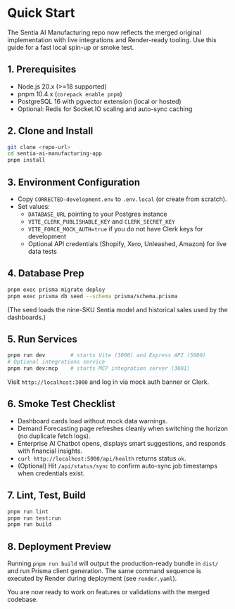 # Quick Start

The Sentia AI Manufacturing repo now reflects the merged original implementation with live integrations and Render-ready tooling. Use this guide for a fast local spin-up or smoke test.

## 1. Prerequisites

- Node.js 20.x (>=18 supported)
- pnpm 10.4.x (`corepack enable pnpm`)
- PostgreSQL 16 with pgvector extension (local or hosted)
- Optional: Redis for Socket.IO scaling and auto-sync caching

## 2. Clone and Install

```bash
git clone <repo-url>
cd sentia-ai-manufacturing-app
pnpm install
```

## 3. Environment Configuration

- Copy `CORRECTED-development.env` to `.env.local` (or create from scratch).
- Set values:
  - `DATABASE_URL` pointing to your Postgres instance
  - `VITE_CLERK_PUBLISHABLE_KEY` and `CLERK_SECRET_KEY`
  - `VITE_FORCE_MOCK_AUTH=true` if you do not have Clerk keys for development
  - Optional API credentials (Shopify, Xero, Unleashed, Amazon) for live data tests

## 4. Database Prep

```bash
pnpm exec prisma migrate deploy
pnpm exec prisma db seed --schema prisma/schema.prisma
```

(The seed loads the nine-SKU Sentia model and historical sales used by the dashboards.)

## 5. Run Services

```bash
pnpm run dev        # starts Vite (3000) and Express API (5000)
# Optional integrations service
pnpm run dev:mcp    # starts MCP integration server (3001)
```

Visit `http://localhost:3000` and log in via mock auth banner or Clerk.

## 6. Smoke Test Checklist

- Dashboard cards load without mock data warnings.
- Demand Forecasting page refreshes cleanly when switching the horizon (no duplicate fetch logs).
- Enterprise AI Chatbot opens, displays smart suggestions, and responds with financial insights.
- `curl http://localhost:5000/api/health` returns status `ok`.
- (Optional) Hit `/api/status/sync` to confirm auto-sync job timestamps when credentials exist.

## 7. Lint, Test, Build

```bash
pnpm run lint
pnpm run test:run
pnpm run build
```

## 8. Deployment Preview

Running `pnpm run build` will output the production-ready bundle in `dist/` and run Prisma client generation. The same command sequence is executed by Render during deployment (see `render.yaml`).

You are now ready to work on features or validations with the merged codebase.
